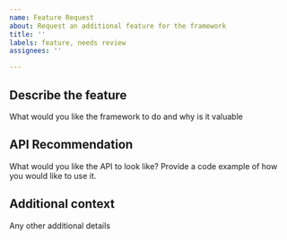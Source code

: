 ```yaml
---
name: Feature Request
about: Request an additional feature for the framework
title: ''
labels: feature, needs review
assignees: ''

---
```


## Describe the feature
What would you like the framework to do and why is it valuable

## API Recommendation
What would you like the API to look like? Provide a code example of how you
would like to use it.

## Additional context
Any other additional details
